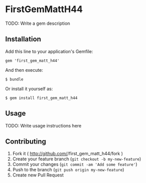 # FirstGemMattH44

TODO: Write a gem description

## Installation

Add this line to your application's Gemfile:

    gem 'first_gem_matt_h44'

And then execute:

    $ bundle

Or install it yourself as:

    $ gem install first_gem_matt_h44

## Usage

TODO: Write usage instructions here

## Contributing

1. Fork it ( http://github.com/<my-github-username>/first_gem_matt_h44/fork )
2. Create your feature branch (`git checkout -b my-new-feature`)
3. Commit your changes (`git commit -am 'Add some feature'`)
4. Push to the branch (`git push origin my-new-feature`)
5. Create new Pull Request
